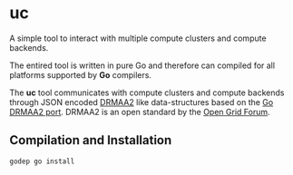 uc
==

A simple tool to interact with multiple compute clusters and compute backends. 

The entired tool is written in pure Go and therefore can compiled for all platforms 
supported by **Go** compilers.

The **uc** tool communicates with compute clusters and compute backends through
JSON encoded [DRMAA2](http://www.drmaa.org) like data-structures based on the [Go DRMAA2 port](https://github.com/dgruber/drmaa2). DRMAA2 is an open standard by the [Open Grid Forum](http://www.ogf.org).

## Compilation and Installation

    godep go install


